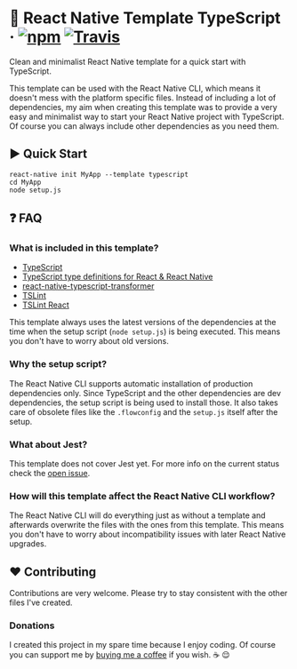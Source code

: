 # :space_invader: React Native Template TypeScript · [![npm](https://img.shields.io/npm/v/react-native-template-typescript.svg)](https://www.npmjs.com/package/react-native-template-typescript) [![Travis](https://img.shields.io/travis/emin93/react-native-template-typescript.svg)](https://travis-ci.org/emin93/react-native-template-typescript)

Clean and minimalist React Native template for a quick start with TypeScript.

This template can be used with the React Native CLI, which means it doesn't mess with the platform specific files. Instead of including a lot of dependencies, my aim when creating this template was to provide a very easy and minimalist way to start your React Native project with TypeScript. Of course you can always include other dependencies as you need them.

## :arrow_forward: Quick Start

```
react-native init MyApp --template typescript
cd MyApp
node setup.js
```

## :question: FAQ

### What is included in this template?

- [TypeScript](https://github.com/Microsoft/TypeScript)
- [TypeScript type definitions for React & React Native](https://github.com/DefinitelyTyped/DefinitelyTyped)
- [react-native-typescript-transformer](https://github.com/ds300/react-native-typescript-transformer)
- [TSLint](https://github.com/palantir/tslint)
- [TSLint React](https://github.com/palantir/tslint-react)

This template always uses the latest versions of the dependencies at the time when the setup script (`node setup.js`) is being executed. This means you don't have to worry about old versions.

### Why the setup script?

The React Native CLI supports automatic installation of production dependencies only. Since TypeScript and the other dependencies are dev dependencies, the setup script is being used to install those. It also takes care of obsolete files like the `.flowconfig` and the `setup.js` itself after the setup.

### What about Jest?

This template does not cover Jest yet. For more info on the current status check the [open issue](https://github.com/emin93/react-native-template-typescript/issues/1).

### How will this template affect the React Native CLI workflow?

The React Native CLI will do everything just as without a template and afterwards overwrite the files with the ones from this template. This means you don't have to worry about incompatibility issues with later React Native upgrades.

## :hearts: Contributing

Contributions are very welcome. Please try to stay consistent with the other files I've created.

### Donations

I created this project in my spare time because I enjoy coding. Of course you can support me by [buying me a coffee](https://www.paypal.me/emin93) if you wish. :coffee: :relieved:

